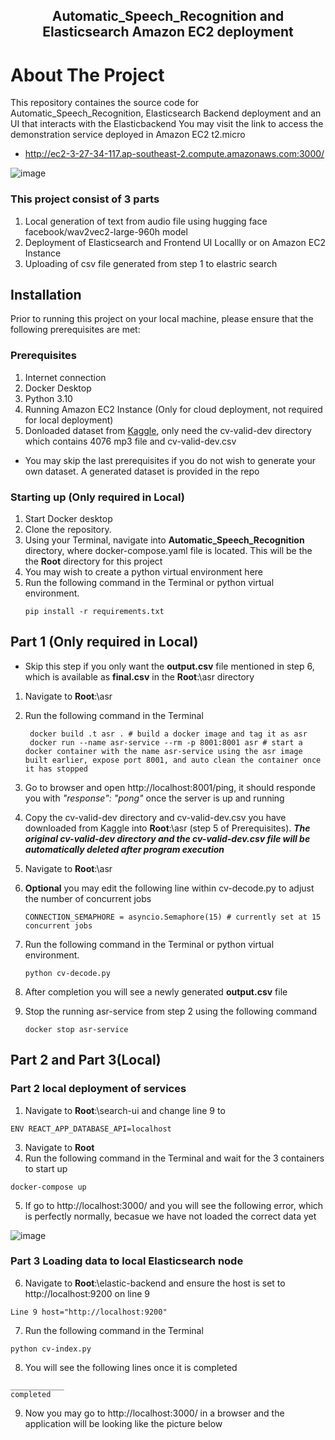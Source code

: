 <div align="center">
<h2>Automatic_Speech_Recognition and Elasticsearch Amazon EC2 deployment</h2>
</div>

# About The Project
This repository containes the source code for Automatic_Speech_Recognition, Elasticsearch Backend deployment and an UI that interacts with the Elasticbackend
 You may visit the link to access the demonstration service deployed in Amazon EC2 t2.micro
 * http://ec2-3-27-34-117.ap-southeast-2.compute.amazonaws.com:3000/

![image](https://github.com/xiuxiucui/Automatic_Speech_Recognition/assets/41736859/7b0977eb-ef08-444a-9a77-d3633f8ad20f)

### This project consist of 3 parts
1. Local generation of text from audio file using hugging face facebook/wav2vec2-large-960h model
2. Deployment of Elasticsearch and Frontend UI Locallly or on  Amazon EC2 Instance 
3. Uploading of csv file generated from step 1 to elastric search

## Installation
Prior to running this project on your local machine, please ensure that the following prerequisites are met:

### Prerequisites
1. Internet connection
2. Docker Desktop
3. Python 3.10
4. Running Amazon EC2 Instance (Only for cloud deployment, not required for local deployment)
5. Donloaded dataset from [Kaggle](https://www.kaggle.com/datasets/mozillaorg/common-voice), only need the cv-valid-dev directory which contains 4076 mp3 file and  cv-valid-dev.csv
* You may skip the last prerequisites if you do not wish to generate your own dataset. A generated dataset is provided in the repo

### Starting up (Only required in Local)
1. Start Docker desktop
2. Clone the repository.
3. Using your Terminal, navigate into **Automatic_Speech_Recognition** directory, where docker-compose.yaml file is located. This will be the the **Root** directory for this project
4. You may wish to create a python virtual environment here
5. Run the following command in the Terminal or python virtual environment.
    ```shell
    pip install -r requirements.txt
    ```

## Part 1 (Only required in Local)
* Skip this step if you only want the **output.csv** file mentioned in step 6, which is available as **final.csv** in the **Root**:\asr directory
1. Navigate to **Root**:\asr
2. Run the following command in the Terminal 
   ```shell
    docker build .t asr . # build a docker image and tag it as asr
    docker run --name asr-service --rm -p 8001:8001 asr # start a docker container with the name asr-service using the asr image built earlier, expose port 8001, and auto clean the container once it has stopped
    ```
3. Go to browser and open http://localhost:8001/ping, it should responde you with _"response": "pong"_ once the server is up and running
4. Copy the cv-valid-dev directory and cv-valid-dev.csv  you have downloaded from Kaggle into **Root**:\asr (step 5 of Prerequisites). _**The original cv-valid-dev directory and the cv-valid-dev.csv file will be automatically deleted after program execution**_
5. Navigate to **Root**:\asr
6. **Optional** you may edit the following line within cv-decode.py to adjust the number of concurrent jobs
   ```shell
   CONNECTION_SEMAPHORE = asyncio.Semaphore(15) # currently set at 15 concurrent jobs
   ```
   
7. Run the following command in the Terminal or python virtual environment. 
    ```shell
    python cv-decode.py
    ```
8. After completion you will see a newly generated **output.csv** file
9. Stop the running asr-service from step 2 using the following command
   ```shell
   docker stop asr-service
   ```
## Part 2 and Part 3(Local)
### Part 2 local deployment of services
1. Navigate to **Root**:\search-ui and change line 9 to
 ```shell
ENV REACT_APP_DATABASE_API=localhost
```
3. Navigate to **Root**
4. Run the following command in the Terminal and wait for the 3 containers to start up
```shell
docker-compose up
```
5. If go to http://localhost:3000/ and you will see the following error, which is perfectly normally, becasue we have not loaded the correct data yet
   
![image](https://github.com/xiuxiucui/Automatic_Speech_Recognition/assets/41736859/b4c8a5de-821d-4e2b-b6bf-c4af5382295e)
### Part 3 Loading data to local Elasticsearch node
6.  Navigate to **Root**:\elastic-backend and ensure the host is set to http://localhost:9200 on line 9
```shell
Line 9 host="http://localhost:9200"
```
7. Run the following command in the Terminal
```shell
python cv-index.py
```
8. You will see the following lines once it is completed
```shell
____________
completed
```
9. Now you may go to http://localhost:3000/ in a browser and the application will be looking like the picture below






